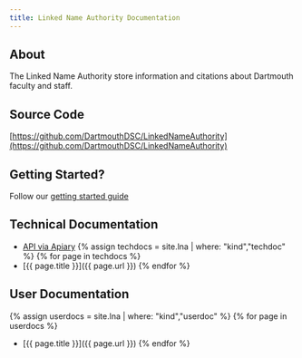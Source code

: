 ```yaml
---
title: Linked Name Authority Documentation
---
```


## About

The Linked Name Authority store information and citations about Dartmouth faculty and staff.

## Source Code
[https://github.com/DartmouthDSC/LinkedNameAuthority](https://github.com/DartmouthDSC/LinkedNameAuthority)

## Getting Started?
Follow our [getting started guide](techdocs/getting_started)

## Technical Documentation

- [API via Apiary](http://docs.linkednameauthority.apiary.io/)
{% assign techdocs = site.lna | where: "kind","techdoc" %}
{% for page in techdocs %}
- [{{ page.title }}]({{ page.url }})
{% endfor %}

## User Documentation

{% assign userdocs = site.lna | where: "kind","userdoc" %}
{% for page in userdocs %}
- [{{ page.title }}]({{ page.url }})
{% endfor %}